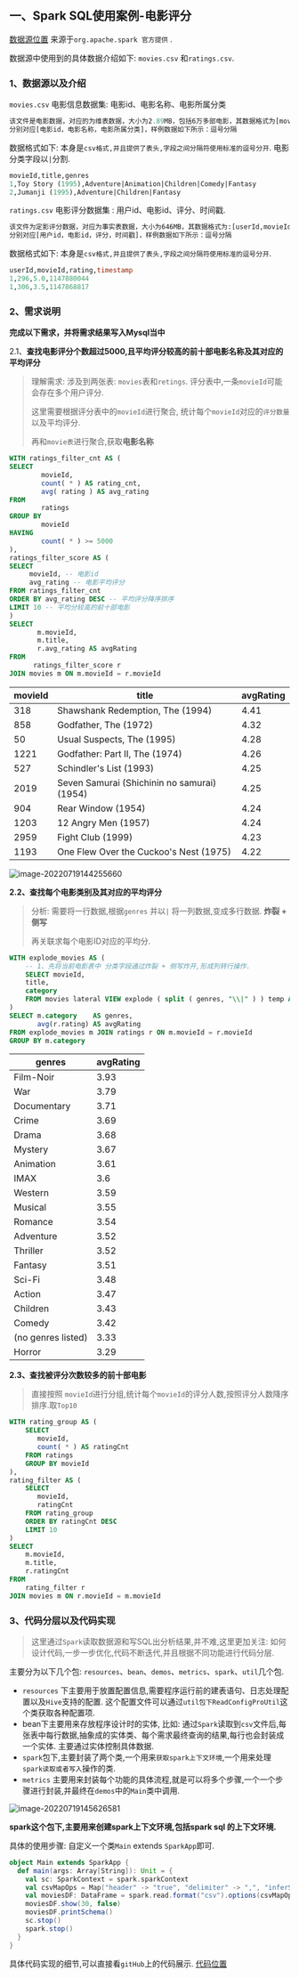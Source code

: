 ## 一、Spark SQL使用案例-电影评分

[数据源位置](http://files.grouplens.org/datasets/movielens/ml-25m.zip) 来源于`org.apache.spark 官方提供` . 

数据源中使用到的具体数据介绍如下:  `movies.csv` 和`ratings.csv`. 

### 1、数据源以及介绍

`movies.csv`  电影信息数据集: 电影id、电影名称、电影所属分类

```sql
该文件是电影数据，对应的为维表数据，大小为2.89MB，包括6万多部电影，其数据格式为[movieId,title,genres]
分别对应[电影id，电影名称，电影所属分类]，样例数据如下所示：逗号分隔
```

数据格式如下: 本身是`csv格式,并且提供了表头,字段之间分隔符使用标准的逗号分开`. 电影分类字段以`|`分割. 

```sql
movieId,title,genres
1,Toy Story (1995),Adventure|Animation|Children|Comedy|Fantasy
2,Jumanji (1995),Adventure|Children|Fantasy
```



`ratings.csv`  电影评分数据集 :  用户id、电影id、评分、时间戳. 

```sql
该文件为定影评分数据，对应为事实表数据，大小为646MB，其数据格式为:[userId,movieId,rating,timestamp]
分别对应[用户id，电影id，评分，时间戳]，样例数据如下所示：逗号分隔
```

数据格式如下: 本身是`csv格式,并且提供了表头,字段之间分隔符使用标准的逗号分开`. 

```sql
userId,movieId,rating,timestamp
1,296,5.0,1147880044
1,306,3.5,1147868817
```



### 2、需求说明

**完成以下需求，并将需求结果写入Mysql当中**

2.1、**查找电影评分个数超过5000,且平均评分较高的前十部电影名称及其对应的平均评分**

> 理解需求: 涉及到两张表: `movies`表和`retings`.  评分表中,一条`movieId`可能会存在多个用户评分. 
>
> 这里需要根据评分表中的`movieId`进行聚合, 统计每个`movieId`对应的`评分数量`以及平均评分. 
>
> 再和`movie表`进行聚合,获取**电影名称**

```sql
WITH ratings_filter_cnt AS (
SELECT
	    movieId,
	    count( * ) AS rating_cnt,
	    avg( rating ) AS avg_rating
FROM
	    ratings
GROUP BY
	    movieId
HAVING
	    count( * ) >= 5000
),
ratings_filter_score AS (
SELECT
     movieId, -- 电影id
     avg_rating -- 电影平均评分
FROM ratings_filter_cnt
ORDER BY avg_rating DESC -- 平均评分降序排序
LIMIT 10 -- 平均分较高的前十部电影
)
SELECT
	   m.movieId,
	   m.title,
	   r.avg_rating AS avgRating
FROM
	  ratings_filter_score r
JOIN movies m ON m.movieId = r.movieId
```

| **movieId** | **title**                                   | **avgRating** |
| ----------- | ------------------------------------------- | ------------- |
| 318         | Shawshank Redemption, The (1994)            | 4.41          |
| 858         | Godfather, The (1972)                       | 4.32          |
| 50          | Usual Suspects, The (1995)                  | 4.28          |
| 1221        | Godfather: Part II, The (1974)              | 4.26          |
| 527         | Schindler's List (1993)                     | 4.25          |
| 2019        | Seven Samurai (Shichinin no samurai) (1954) | 4.25          |
| 904         | Rear Window (1954)                          | 4.24          |
| 1203        | 12 Angry Men (1957)                         | 4.24          |
| 2959        | Fight Club (1999)                           | 4.23          |
| 1193        | One Flew Over the Cuckoo's Nest (1975)      | 4.22          |

 ![image-20220719144255660](https://tiancy-images.oss-cn-beijing.aliyuncs.com/img/202207191442734.png) 

**2.2、查找每个电影类别及其对应的平均评分**

> 分析: 需要将一行数据,根据`genres` 并以`|` 将一列数据,变成多行数据. **炸裂 + 侧写** 
>
> 再关联求每个电影ID对应的平均分. 

```sql
WITH explode_movies AS (
    -- 1、先将当前电影表中 分类字段通过炸裂 + 侧写炸开,形成列转行操作. 
    SELECT movieId,
    title,
    category
    FROM movies lateral VIEW explode ( split ( genres, "\\|" ) ) temp AS category
)
SELECT m.category    AS genres,
       avg(r.rating) AS avgRating
FROM explode_movies m JOIN ratings r ON m.movieId = r.movieId
GROUP BY m.category
```

| **genres**         | **avgRating** |
| ------------------ | ------------- |
| Film-Noir          | 3.93          |
| War                | 3.79          |
| Documentary        | 3.71          |
| Crime              | 3.69          |
| Drama              | 3.68          |
| Mystery            | 3.67          |
| Animation          | 3.61          |
| IMAX               | 3.6           |
| Western            | 3.59          |
| Musical            | 3.55          |
| Romance            | 3.54          |
| Adventure          | 3.52          |
| Thriller           | 3.52          |
| Fantasy            | 3.51          |
| Sci-Fi             | 3.48          |
| Action             | 3.47          |
| Children           | 3.43          |
| Comedy             | 3.42          |
| (no genres listed) | 3.33          |
| Horror             | 3.29          |



**2.3、查找被评分次数较多的前十部电影**

> 直接按照 `movieId`进行分组,统计每个`movieId`的评分人数,按照评分人数降序排序.取`Top10`

```sql
WITH rating_group AS (
    SELECT
       movieId,
       count( * ) AS ratingCnt
    FROM ratings
    GROUP BY movieId
),
rating_filter AS (
    SELECT
       movieId,
       ratingCnt
    FROM rating_group
    ORDER BY ratingCnt DESC
    LIMIT 10
)
SELECT
    m.movieId,
    m.title,
    r.ratingCnt
FROM
    rating_filter r
JOIN movies m ON r.movieId = m.movieId
```

### 3、代码分层以及代码实现

> 这里通过`Spark`读取数据源和写SQL出分析结果,并不难,这里更加关注: 如何设计代码,一步一步优化,代码不断迭代,并且根据不同功能进行代码分层.

主要分为以下几个包: `resources`、`bean`、`demos`、`metrics`、`spark`、`util`几个包. 

- `resources` 下主要用于放置配置信息,需要程序运行前的建表语句、日志处理配置以及`Hive`支持的配置. 这个配置文件可以通过`util包下ReadConfigProUtil`这个类获取各种配置项. 
- bean下主要用来存放程序设计时的实体, 比如: 通过`Spark`读取到`csv`文件后,每张表中每行数据,抽象成的实体类、每个需求最终查询的结果,每行也会封装成一个实体. 主要通过实体控制具体数据. 
- `spark`包下,主要封装了两个类,一个用来`获取spark上下文环境`,一个用来处理`spark读取或者写入`操作的类. 
- `metrics` 主要用来封装每个功能的具体流程,就是可以将多个步骤,一个一个步骤进行封装,并最终在`demos`中的`Main`类中调用. 

![image-20220719145626581](https://tiancy-images.oss-cn-beijing.aliyuncs.com/img/202207191456665.png) 

**spark这个包下,主要用来创建spark上下文环境,包括spark sql 的上下文环境.**

具体的使用步骤: 自定义一个类`Main` extends `SparkApp`即可. 

```scala
object Main extends SparkApp {
  def main(args: Array[String]): Unit = {
    val sc: SparkContext = spark.sparkContext
    val csvMapOps = Map("header" -> "true", "delimiter" -> ",", "inferSchema" -> "true")
    val moviesDF: DataFrame = spark.read.format("csv").options(csvMapOps).load("./03-Spark-SparkSql-UseCase/ml-25m/movies.csv")
    moviesDF.show(30, false)
    moviesDF.printSchema()
    sc.stop()
    spark.stop()
  }
}
```



具体代码实现的细节,可以直接看`gitHub`上的代码展示.  [代码位置]()
